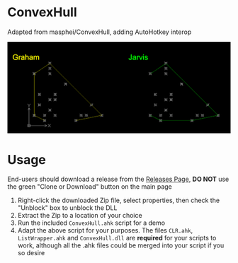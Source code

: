 ConvexHull
==========

Adapted from masphei/ConvexHull, adding AutoHotkey interop

![Results](/Results.PNG)

# Usage
End-users should download a release from the [Releases Page](https://github.com/evilC/ConvexHull/releases), **DO NOT** use the green "Clone or Download" button on the main page
1. Right-click the downloaded Zip file, select properties, then check the "Unblock" box to unblock the DLL
1. Extract the Zip to a location of your choice
1. Run the included `ConvexHull.ahk` script for a demo
1. Adapt the above script for your purposes. The files `CLR.ahk`, `ListWrapper.ahk` and `ConvexHull.dll` are **required** for your scripts to work, although all the .ahk files could be merged into your script if you so desire
